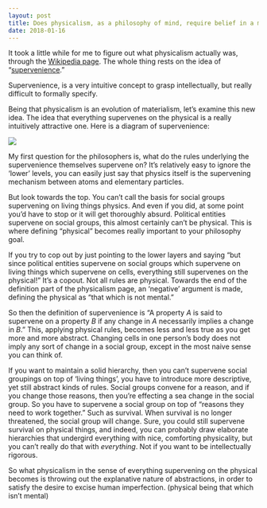 ```yaml
---
layout: post
title: Does physicalism, as a philosophy of mind, require belief in a matter as substance upholding appearances?
date: 2018-01-16
---
```


<p>It took a little while for me to figure out what physicalism actually was, through the <a href="https://en.wikipedia.org/wiki/Physicalism" data-qt-tooltip="wikipedia.org">Wikipedia page</a>. The whole thing rests on the idea of “<a href="https://en.wikipedia.org/wiki/Supervenience" data-qt-tooltip="wikipedia.org">supervenience</a>.”</p><p>Supervenience, is a very intuitive concept to grasp intellectually, but really difficult to formally specify.</p><p>Being that physicalism is an evolution of materialism, let’s examine this new idea. The idea that everything supervenes on the physical is a really intuitively attractive one. Here is a diagram of supervenience:</p><img src="https://qph.fs.quoracdn.net/main-qimg-69cfc3e4839931eec35e17520dc7dedf.webp"><p>My first question for the philosophers is, what do the rules underlying the supervenience themselves supervene on? It’s relatively easy to ignore the ‘lower’ levels, you can easily just say that physics itself is the supervening mechanism between atoms and elementary particles.</p><p>But look towards the top. You can’t call the basis for social groups supervening on living things physics. And even if you did, at some point you’d have to stop or it will get thoroughly absurd. Political entities supervene on social groups, this almost certainly can’t be physical. This is where defining “physical” becomes really important to your philosophy goal.</p><p>If you try to cop out by just pointing to the lower layers and saying “but since political entities supervene on social groups which supervene on living things which supervene on cells, everything still supervenes on the physical!” It’s a copout. Not all rules are physical. Towards the end of the definition part of the physicalism page, an ‘negative’ argument is made, defining the physical as “that which is not mental.”</p><p>So then the definition of supervenience is “A property <i>A</i> is said to supervene on a property <i>B</i> if any change in <i>A</i> necessarily implies a change in <i>B</i>.” This, applying physical rules, becomes less and less true as you get more and more abstract. Changing cells in one person’s body does not imply any sort of change in a social group, except in the most naive sense you can think of.</p><p>If you want to maintain a solid hierarchy, then you can’t supervene social groupings on top of ‘living things’, you have to introduce more descriptive, yet still abstract kinds of rules. Social groups convene for a reason, and if you change those reasons, then you’re effecting a sea change in the social group. So you have to supervene a social group on top of “reasons they need to work together.” Such as survival. When survival is no longer threatened, the social group will change. Sure, you could still supervene survival on physical things, and indeed, you can probably draw elaborate hierarchies that undergird everything with nice, comforting physicality, but you can’t really do that with <i>everything</i>. Not if you want to be intellectually rigorous.</p><p>So what physicalism in the sense of everything supervening on the physical becomes is throwing out the explanative nature of abstractions, in order to satisfy the desire to excise human imperfection. (physical being that which isn’t mental)</p>
